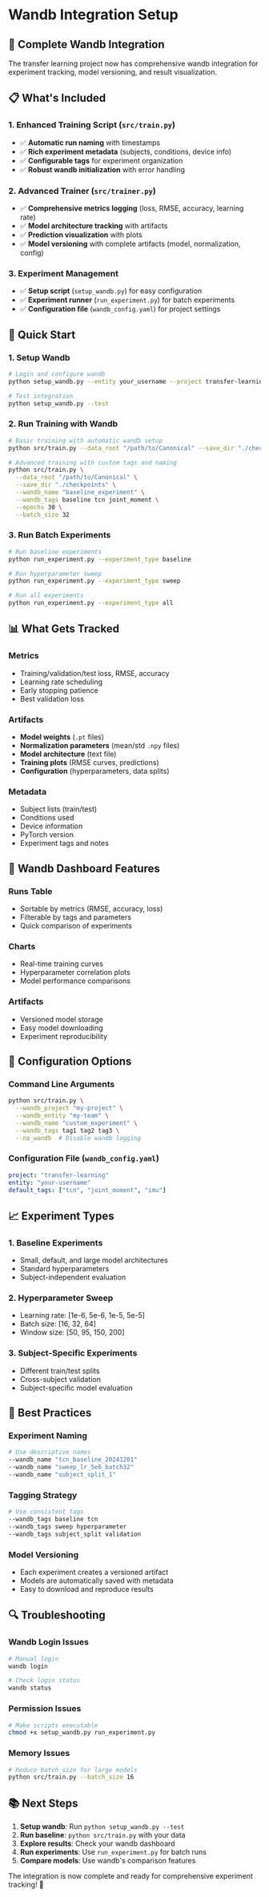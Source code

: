 # Wandb Integration Setup

## 🎯 **Complete Wandb Integration**

The transfer learning project now has comprehensive wandb integration for experiment tracking, model versioning, and result visualization.

## 📋 **What's Included**

### **1. Enhanced Training Script** (`src/train.py`)
- ✅ **Automatic run naming** with timestamps
- ✅ **Rich experiment metadata** (subjects, conditions, device info)
- ✅ **Configurable tags** for experiment organization
- ✅ **Robust wandb initialization** with error handling

### **2. Advanced Trainer** (`src/trainer.py`)
- ✅ **Comprehensive metrics logging** (loss, RMSE, accuracy, learning rate)
- ✅ **Model architecture tracking** with artifacts
- ✅ **Prediction visualization** with plots
- ✅ **Model versioning** with complete artifacts (model, normalization, config)

### **3. Experiment Management**
- ✅ **Setup script** (`setup_wandb.py`) for easy configuration
- ✅ **Experiment runner** (`run_experiment.py`) for batch experiments
- ✅ **Configuration file** (`wandb_config.yaml`) for project settings

## 🚀 **Quick Start**

### **1. Setup Wandb**
```bash
# Login and configure wandb
python setup_wandb.py --entity your_username --project transfer-learning

# Test integration
python setup_wandb.py --test
```

### **2. Run Training with Wandb**
```bash
# Basic training with automatic wandb setup
python src/train.py --data_root "/path/to/Canonical" --save_dir "./checkpoints"

# Advanced training with custom tags and naming
python src/train.py \
  --data_root "/path/to/Canonical" \
  --save_dir "./checkpoints" \
  --wandb_name "baseline_experiment" \
  --wandb_tags baseline tcn joint_moment \
  --epochs 30 \
  --batch_size 32
```

### **3. Run Batch Experiments**
```bash
# Run baseline experiments
python run_experiment.py --experiment_type baseline

# Run hyperparameter sweep
python run_experiment.py --experiment_type sweep

# Run all experiments
python run_experiment.py --experiment_type all
```

## 📊 **What Gets Tracked**

### **Metrics**
- Training/validation/test loss, RMSE, accuracy
- Learning rate scheduling
- Early stopping patience
- Best validation loss

### **Artifacts**
- **Model weights** (`.pt` files)
- **Normalization parameters** (mean/std `.npy` files)
- **Model architecture** (text file)
- **Training plots** (RMSE curves, predictions)
- **Configuration** (hyperparameters, data splits)

### **Metadata**
- Subject lists (train/test)
- Conditions used
- Device information
- PyTorch version
- Experiment tags and notes

## 🎨 **Wandb Dashboard Features**

### **Runs Table**
- Sortable by metrics (RMSE, accuracy, loss)
- Filterable by tags and parameters
- Quick comparison of experiments

### **Charts**
- Real-time training curves
- Hyperparameter correlation plots
- Model performance comparisons

### **Artifacts**
- Versioned model storage
- Easy model downloading
- Experiment reproducibility

## 🔧 **Configuration Options**

### **Command Line Arguments**
```bash
python src/train.py \
  --wandb_project "my-project" \
  --wandb_entity "my-team" \
  --wandb_name "custom_experiment" \
  --wandb_tags tag1 tag2 tag3 \
  --no_wandb  # Disable wandb logging
```

### **Configuration File** (`wandb_config.yaml`)
```yaml
project: "transfer-learning"
entity: "your-username"
default_tags: ["tcn", "joint_moment", "imu"]
```

## 📈 **Experiment Types**

### **1. Baseline Experiments**
- Small, default, and large model architectures
- Standard hyperparameters
- Subject-independent evaluation

### **2. Hyperparameter Sweep**
- Learning rate: [1e-6, 5e-6, 1e-5, 5e-5]
- Batch size: [16, 32, 64]
- Window size: [50, 95, 150, 200]

### **3. Subject-Specific Experiments**
- Different train/test splits
- Cross-subject validation
- Subject-specific model evaluation

## 🎯 **Best Practices**

### **Experiment Naming**
```bash
# Use descriptive names
--wandb_name "tcn_baseline_20241201"
--wandb_name "sweep_lr_5e6_batch32"
--wandb_name "subject_split_1"
```

### **Tagging Strategy**
```bash
# Use consistent tags
--wandb_tags baseline tcn
--wandb_tags sweep hyperparameter
--wandb_tags subject_split validation
```

### **Model Versioning**
- Each experiment creates a versioned artifact
- Models are automatically saved with metadata
- Easy to download and reproduce results

## 🔍 **Troubleshooting**

### **Wandb Login Issues**
```bash
# Manual login
wandb login

# Check login status
wandb status
```

### **Permission Issues**
```bash
# Make scripts executable
chmod +x setup_wandb.py run_experiment.py
```

### **Memory Issues**
```bash
# Reduce batch size for large models
python src/train.py --batch_size 16
```

## 📚 **Next Steps**

1. **Setup wandb**: Run `python setup_wandb.py --test`
2. **Run baseline**: `python src/train.py` with your data
3. **Explore results**: Check your wandb dashboard
4. **Run experiments**: Use `run_experiment.py` for batch runs
5. **Compare models**: Use wandb's comparison features

The integration is now complete and ready for comprehensive experiment tracking! 🎉
